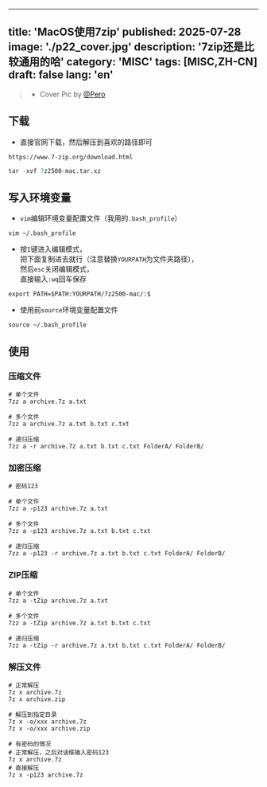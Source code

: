 
---

title: 'MacOS使用7zip'
published: 2025-07-28
image: './p22_cover.jpg'
description: '7zip还是比较通用的哈'
category: 'MISC'
tags: [MISC,ZH-CN]
draft: false
lang: 'en'
---
>
> - Cover Pic by [@Pero](https://www.pixiv.net/artworks/131608773)

## 下载

- 直接官网下载，然后解压到喜欢的路径即可

```
https://www.7-zip.org/download.html
```

```r
tar -xvf 7z2500-mac.tar.xz
```

## 写入环境变量

- `vim`编辑环境变量配置文件（我用的`.bash_profile`）

```shell
vim ~/.bash_profile
```

- 按`I`键进入编辑模式，  
  把下面复制进去就行（注意替换`YOURPATH`为文件夹路径），  
  然后`esc`关闭编辑模式，  
  直接输入`:wq`回车保存

```
export PATH=$PATH:YOURPATH/7z2500-mac/:$
```

- 使用前`source`环境变量配置文件

```shell
source ~/.bash_profile
```

## 使用

### 压缩文件

```shell
# 单个文件
7zz a archive.7z a.txt

# 多个文件
7zz a archive.7z a.txt b.txt c.txt

# 递归压缩
7zz a -r archive.7z a.txt b.txt c.txt FolderA/ FolderB/
```

### 加密压缩

```shell
# 密码123

# 单个文件
7zz a -p123 archive.7z a.txt

# 多个文件
7zz a -p123 archive.7z a.txt b.txt c.txt

# 递归压缩
7zz a -p123 -r archive.7z a.txt b.txt c.txt FolderA/ FolderB/
```

### ZIP压缩

```shell
# 单个文件
7zz a -tZip archive.7z a.txt

# 多个文件
7zz a -tZip archive.7z a.txt b.txt c.txt

# 递归压缩
7zz a -tZip -r archive.7z a.txt b.txt c.txt FolderA/ FolderB/
```

### 解压文件

```shell
# 正常解压
7z x archive.7z
7z x archive.zip

# 解压到指定目录
7z x -o/xxx archive.7z
7z x -o/xxx archive.zip

# 有密码的情况
# 正常解压，之后对话框输入密码123
7z x archive.7z 
# 直接解压
7z x -p123 archive.7z 
```
